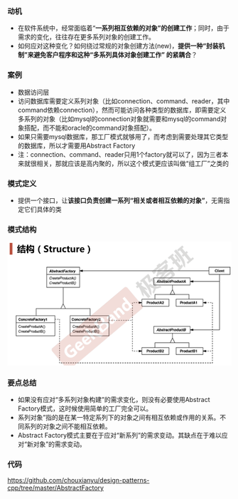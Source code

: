 ### 动机

* 在软件系统中，经常面临着“**一系列相互依赖的对象”的创建工作**；同时，由于需求的变化，往往存在更多系列对象的创建工作。
* 如何应对这种变化？如何绕过常规的对象创建方法(new)，**提供一种“封装机制”来避免客户程序和这种“多系列具体对象创建工作” 的紧耦合**？

### 案例

* 数据访问层
* 访问数据库需要定义系列对象（比如connection、command、reader，其中command依赖connection），然而可能访问各种类型的数据库，即需要定义多系列的对象（比如mysql的connection对象就需要和mysql的command对象搭配，而不能和oracle的command对象搭配）。
* 如果只需要mysql数据库，那工厂模式就够用了，而考虑到需要处理其它类型的数据库，所以才需要用Abstract Factory
* 注：connection、command、reader只用1个factory就可以了，因为三者本来就很相关，那就应该是高内聚的，所以这个模式更应该叫做“组工厂”之类的

### 模式定义

* 提供一个接口，让**该接口负责创建一系列“相关或者相互依赖的对象”**，无需指定它们具体的类

### 模式结构

![](./images/AbstractFactory.png)

### 要点总结

* 如果没有应对“多系列对象构建”的需求变化，则没有必要使用Abstract Factory模式，这时候使用简单的工厂完全可以。
* 系列对象”指的是在某一特定系列下的对象之间有相互依赖或作用的关系。不同系列的对象之间不能相互依赖。
* Abstract Factory模式主要在于应对“新系列”的需求变动。其缺点在于难以应对“新对象”的需求变动。

### 代码

https://github.com/chouxianyu/design-patterns-cpp/tree/master/AbstractFactory
